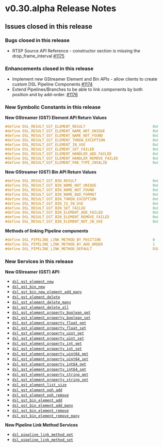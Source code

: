 # v0.30.alpha Release Notes

## Issues closed in this release
### Bugs closed in this release
*  RTSP Source API Reference - constructor section is missing the drop_frame_interval [#1175](https://github.com/prominenceai/deepstream-services-library/issues/1175)

### Enhancements closed in this release
* Implement new GStreamer Element and Bin APIs - allow clients to create custom DSL Pipeline Components [#1174](https://github.com/prominenceai/deepstream-services-library/issues/1174)
* Extend Pipelines/Branches to be able to link components by both position and by add-order. [#1176](https://github.com/prominenceai/deepstream-services-library/issues/1176)

### New Symbolic Constants in this release
**New GStreamer (GST) Element API Return Values**
```c
#define DSL_RESULT_GST_ELEMENT_RESULT                               0x00D00000
#define DSL_RESULT_GST_ELEMENT_NAME_NOT_UNIQUE                      0x00D00001
#define DSL_RESULT_GST_ELEMENT_NAME_NOT_FOUND                       0x00D00002
#define DSL_RESULT_GST_ELEMENT_THREW_EXCEPTION                      0x00D00003
#define DSL_RESULT_GST_ELEMENT_IN_USE                               0x00D00004
#define DSL_RESULT_GST_ELEMENT_SET_FAILED                           0x00D00005
#define DSL_RESULT_GST_ELEMENT_HANDLER_ADD_FAILED                   0x00D00006
#define DSL_RESULT_GST_ELEMENT_HANDLER_REMOVE_FAILED                0x00D00007
#define DSL_RESULT_GST_ELEMENT_PAD_TYPE_INVALID                     0x00D00008
```
**New GStreamer (GST) Bin API Return Values**
```c
#define DSL_RESULT_GST_BIN_RESULT                                   0x00E00000
#define DSL_RESULT_GST_BIN_NAME_NOT_UNIQUE                          0x00E00001
#define DSL_RESULT_GST_BIN_NAME_NOT_FOUND                           0x00E00002
#define DSL_RESULT_GST_BIN_NAME_BAD_FORMAT                          0x00E00003
#define DSL_RESULT_GST_BIN_THREW_EXCEPTION                          0x00E00004
#define DSL_RESULT_GST_BIN_IS_IN_USE                                0x00E00005
#define DSL_RESULT_GST_BIN_SET_FAILED                               0x00E00006
#define DSL_RESULT_GST_BIN_ELEMENT_ADD_FAILED                       0x00E00007
#define DSL_RESULT_GST_BIN_ELEMENT_REMOVE_FAILED                    0x00E00008
#define DSL_RESULT_GST_BIN_ELEMENT_NOT_IN_USE                       0x00E00009
```

**Methods of linking Pipeline components**
```c
#define DSL_PIPELINE_LINK_METHOD_BY_POSITION                        0
#define DSL_PIPELINE_LINK_METHOD_BY_ADD_ORDER                       1
#define DSL_PIPELINE_LINK_METHOD_DEFAULT                            DSL_PIPELINE_LINK_METHOD_BY_ADD_ORDER
```

### New Services in this release
**New GStreamer (GST) API:**
* [`dsl_gst_element_new`](/docs/api-gst.md#dsl_gst_element_new)
* [`dsl_gst_bin_new`](docs/api-gst.md#dsl_gst_bin_new)
* [`dsl_gst_bin_new_element_add_many`](docs/api-gst.md#dsl_gst_bin_new_element_add_many)
* [`dsl_gst_element_delete`](docs/api-gst.md#dsl_gst_element_delete)
* [`dsl_gst_element_delete_many`](docs/api-gst.md#dsl_gst_element_delete_many)
* [`dsl_gst_element_delete_all`](docs/api-gst.md#dsl_gst_element_delete_all)
* [`dsl_gst_element_property_boolean_get`](/docs/api-gst.md#dsl_gst_element_property_boolean_get)
* [`dsl_gst_element_property_boolean_set`](/docs/api-gst.md#dsl_gst_element_property_boolean_set)
* [`dsl_gst_element_property_float_get`](/docs/api-gst.md#dsl_gst_element_property_float_get)
* [`dsl_gst_element_property_float_set`](/docs/api-gst.md#dsl_gst_element_property_float_set)
* [`dsl_gst_element_property_uint_get`](/docs/api-gst.md#dsl_gst_element_property_uint_get)
* [`dsl_gst_element_property_uint_set`](/docs/api-gst.md#dsl_gst_element_property_uint_set)
* [`dsl_gst_element_property_int_get`](/docs/api-gst.md#dsl_gst_element_property_int_get)
* [`dsl_gst_element_property_int_set`](/docs/api-gst.md#dsl_gst_element_property_int_set)
* [`dsl_gst_element_property_uint64_get`](/docs/api-gst.md#dsl_gst_element_property_uint64_get)
* [`dsl_gst_element_property_uint64_set`](/docs/api-gst.md#dsl_gst_element_property_uint64_set)
* [`dsl_gst_element_property_int64_get`](/docs/api-gst.md#dsl_gst_element_property_int64_get)
* [`dsl_gst_element_property_int64_set`](/docs/api-gst.md#dsl_gst_element_property_int64_set)
* [`dsl_gst_element_property_string_get`](/docs/api-gst.md#dsl_gst_element_property_string_get)
* [`dsl_gst_element_property_string_set`](#dsl_gst_element_property_string_set)
* [`dsl_gst_element_list_size`](/docs/api-gst.md#dsl_gst_element_list_size)
* [`dsl_gst_element_pph_add`](/docs/api-gst.md#dsl_gst_element_pph_add)
* [`dsl_gst_element_pph_remove`](/docs/api-gst.md#dsl_gst_element_pph_remove)
* [`dsl_gst_bin_element_add`](/docs/api-gst.md#dsl_gst_bin_element_add)
* [`dsl_gst_bin_element_add_many`](/docs/api-gst.md#dsl_gst_bin_element_add_many)
* [`dsl_gst_bin_element_remove`](/docs/api-gst.md#dsl_gst_bin_element_remove)
* [`dsl_gst_bin_element_remove_many`](/docs/api-gst.md#dsl_gst_bin_element_remove_many)

**New Pipeline Link Method Services**
* [`dsl_pipeline_link_method_get`](/docs/api-pipeline.md#dsl_pipeline_link_method_get)
* [`dsl_pipeline_link_method_set`](/docs/api-pipeline.md#dsl_pipeline_link_method_set)

